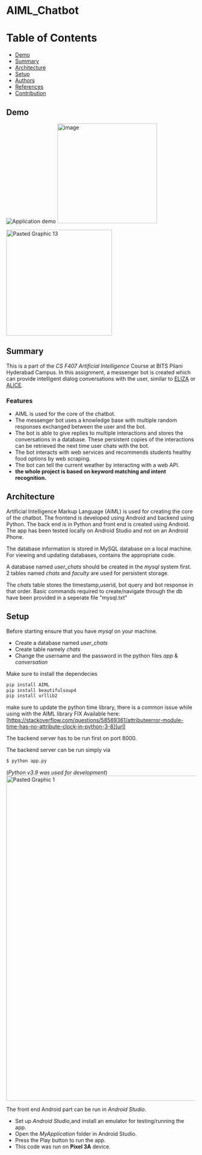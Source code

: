 # AIML_Chatbot


# Table of Contents
  * [Demo](#demo)
  * [Summary](#summary)
  * [Architecture](#architecture)
  * [Setup](#setup)
  * [Authors](#authors)
  * [References](#references)
  * [Contribution](#contribution)

## Demo
![Application demo](media/demo.gif)
<img width="265" alt="image" src="https://github.com/RitulMohan/AIML_Chatbot/assets/79750424/a0296537-c634-493d-9860-bfecbdb1bf7e">

<img width="281" alt="Pasted Graphic 13" src="https://github.com/RitulMohan/AIML_Chatbot/assets/79750424/f829bc52-0cd3-40ce-90b6-ba7df1404529">



## Summary
This is a part of the *CS F407 Artificial Intelligence* Course at BITS Pilani Hyderabad Campus. In this assignment, a messenger bot  is created which can provide intelligent dialog conversations with the user, similar to  [ELIZA](https://en.wikipedia.org/wiki/ELIZA) or [ALICE](https://www.chatbots.org/chatbot/a.l.i.c.e/).

### Features
- AIML is used for the core of the chatbot.
- The messenger bot uses a knowledge base with multiple random responses exchanged between the user and the bot. 
- The bot is able to give replies to multiple interactions and stores the conversations in a  database. These persistent copies of the interactions can be retrieved the next time user chats with the  bot.
- The bot interacts with web services and recommends students healthy food options by web scraping.
- The bot can tell the current weather by interacting with a web API.
- **the whole project is based on keyword matching and intent recognition.**



## Architecture
Artificial Intelligence Markup Language (AIML) is used for creating the core of the chatbot. The frontend is developed using Android and backend using Python. 
The back end is in Python and front end is created using Android.
The app has been tested locally on Android Studio and not on an Android Phone.

The database information is stored in MySQL database on a  local machine. For viewing and updating databases, contains the appropriate code.



A database named *user_chats* should be created in the *mysql* system first.
2 tables named *chats* and *faculty* are used for persistent storage.

The *chats* table stores the timestamp,userid, bot query and bot response in that order.
Basic commands required to create/navigate through the db have been provided in a seperate file "mysql.txt"

## Setup

Before starting ensure that you have *mysql* on your machine.
- Create a database named *user_chats*
- Create table namely *chats* 
- Change the username and the password in the python files *app* & *conversation*


	
Make sure to install the dependecies 
```bash
pip install AIML
pip install beautifulsoup4
pip install urllib2
```
make sure to update the python time library, there is a common issue while using with the AIML library
FIX Available here: [https://stackoverflow.com/questions/58569361/attributeerror-module-time-has-no-attribute-clock-in-python-3-8](url)


The backend server has to be run first on port 8000.

The backend server can be run simply via 
```bash
$ python app.py 
```
(*Python v3.9 was used for development*)
<img width="863" alt="Pasted Graphic 1" src="https://github.com/RitulMohan/AIML_Chatbot/assets/79750424/d61681c4-4e43-4578-b351-7bec9b4babc5">


The front end Android part can be run in *Android Studio*.
- Set up *Android Studio*,and install an emulator for testing/running the app.
- Open the *MyApplication* folder in Android Studio.
- Press the Play button to run the app. 
- This code was run on **Pixel 3A** device.


